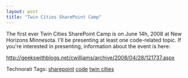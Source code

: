 ```yaml
---
layout: post
title: "Twin Cities SharePoint Camp"
---
```


<p>The first ever Twin Cities SharePoint Camp is on June 14h, 2008 at New Horizons Minnesota.  I'll be presenting at least one code-related topic.  If you're interested in presenting, information about the event is here:</p>
  
<p><a title="http://geekswithblogs.net/cwilliams/archive/2008/04/28/121737.aspx" href="http://geekswithblogs.net/cwilliams/archive/2008/04/28/121737.aspx">http://geekswithblogs.net/cwilliams/archive/2008/04/28/121737.aspx</a></p>
  
<div class="tags" id="scid:0767317B-992E-4b12-91E0-4F059A8CECA8:e4b1eedc-fbed-42aa-a1bd-3cb9fa8b8cfe">Technorati Tags: <a target="_blank" href="http://technorati.com/tags/sharepoint" rel="tag">sharepoint</a> <a target="_blank" href="http://technorati.com/tags/code" rel="tag">code</a> <a target="_blank" href="http://technorati.com/tags/twin%20cities" rel="tag">twin cities</a></div> 
